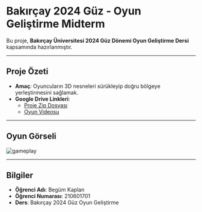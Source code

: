 # Bakırçay 2024 Güz - Oyun Geliştirme Midterm

Bu proje, **Bakırçay Üniversitesi 2024 Güz Dönemi Oyun Geliştirme Dersi** kapsamında hazırlanmıştır.

---

## Proje Özeti

- **Amaç**: Oyuncuların 3D nesneleri sürükleyip doğru bölgeye yerleştirmesini sağlamak.
- **Google Drive Linkleri**:
  - [Proje Zip Dosyası](https://drive.google.com/file/d/1IsbO7nsN9BO0xRi2Vi0f08d3WLu4q8qi/view?usp=drive_link)
  - [Oyun Videosu](https://drive.google.com/file/d/1utOvhpzcrRiC_DDLme72DMTh4q5b-aFu/view?usp=drive_link)

---

## Oyun Görseli
![gameplay](https://github.com/user-attachments/assets/890d178b-564a-45a1-b70c-777c9aedca7f)


---

## Bilgiler

- **Öğrenci Adı**: Begüm Kaplan
- **Öğrenci Numarası**: 210601701
- **Ders**: Bakırçay 2024 Güz Oyun Geliştirme

